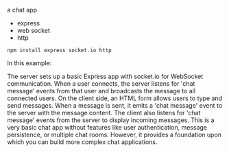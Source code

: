 a chat app
+ express
+ web socket
+ http

```console
npm install express socket.io http
```

In this example:

The server sets up a basic Express app with socket.io for WebSocket communication.
When a user connects, the server listens for 'chat message' events from that user and broadcasts the message to all connected users.
On the client side, an HTML form allows users to type and send messages. When a message is sent, it emits a 'chat message' event to the server with the message content.
The client also listens for 'chat message' events from the server to display incoming messages.
This is a very basic chat app without features like user authentication, message persistence, or multiple chat rooms. However, it provides a foundation upon which you can build more complex chat applications.
